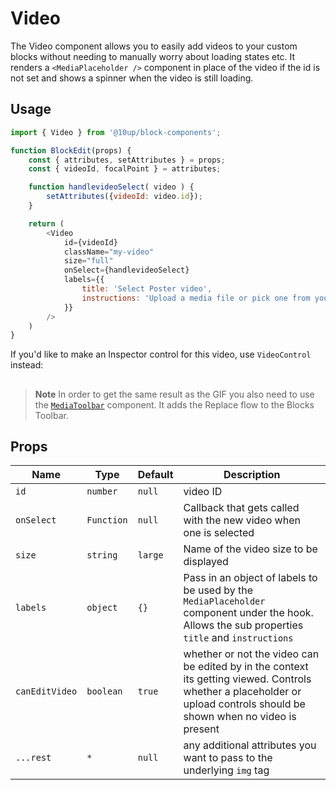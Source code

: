 # Video

The Video component allows you to easily add videos to your custom blocks without needing to manually worry about loading states etc. It renders a `<MediaPlaceholder />` component in place of the video if the id is not set and shows a spinner when the video is still loading.

## Usage

```js
import { Video } from '@10up/block-components';

function BlockEdit(props) {
    const { attributes, setAttributes } = props;
    const { videoId, focalPoint } = attributes;

    function handlevideoSelect( video ) {
        setAttributes({videoId: video.id});
    }

    return (
        <Video
            id={videoId}
            className="my-video"
            size="full"
            onSelect={handlevideoSelect}
            labels={{
                title: 'Select Poster video',
                instructions: 'Upload a media file or pick one from your media library.'
            }}
        />
    )
}
```

If you'd like to make an Inspector control for this video, use `VideoControl` instead:



##

> **Note**
> In order to get the same result as the GIF you also need to use the [`MediaToolbar`](https://github.com/10up/block-components/tree/develop/components/media-toolbar) component. It adds the Replace flow to the Blocks Toolbar.

## Props

| Name       | Type              | Default  |  Description                                                   |
| ---------- | ----------------- | -------- | -------------------------------------------------------------- |
| `id` | `number`    | `null`   | video ID          |
| `onSelect` | `Function` | `null` | Callback that gets called with the new video when one is selected |
| `size` | `string` | `large` | Name of the video size to be displayed |
| `labels` | `object` | `{}` | Pass in an object of labels to be used by the `MediaPlaceholder` component under the hook. Allows the sub properties `title` and `instructions` |
| `canEditVideo` | `boolean` | `true` | whether or not the video can be edited by in the context its getting viewed. Controls whether a placeholder or upload controls should be shown when no video is present |
| `...rest` | `*` | `null` | any additional attributes you want to pass to the underlying `img` tag |
